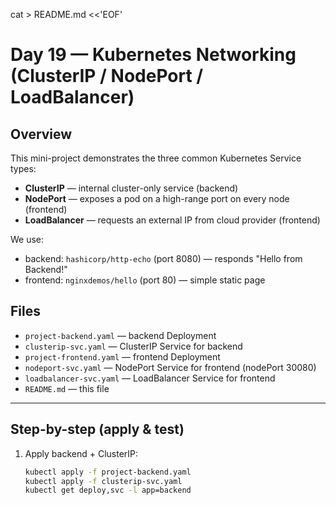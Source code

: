 cat > README.md <<'EOF'
# Day 19 — Kubernetes Networking (ClusterIP / NodePort / LoadBalancer)

## Overview
This mini-project demonstrates the three common Kubernetes Service types:
- **ClusterIP** — internal cluster-only service (backend)
- **NodePort** — exposes a pod on a high-range port on every node (frontend)
- **LoadBalancer** — requests an external IP from cloud provider (frontend)

We use:
- backend: `hashicorp/http-echo` (port 8080) — responds "Hello from Backend!"
- frontend: `nginxdemos/hello` (port 80) — simple static page

## Files
- `project-backend.yaml` — backend Deployment
- `clusterip-svc.yaml` — ClusterIP Service for backend
- `project-frontend.yaml` — frontend Deployment
- `nodeport-svc.yaml` — NodePort Service for frontend (nodePort 30080)
- `loadbalancer-svc.yaml` — LoadBalancer Service for frontend
- `README.md` — this file

---

## Step-by-step (apply & test)

1. Apply backend + ClusterIP:
   ```bash
   kubectl apply -f project-backend.yaml
   kubectl apply -f clusterip-svc.yaml
   kubectl get deploy,svc -l app=backend
